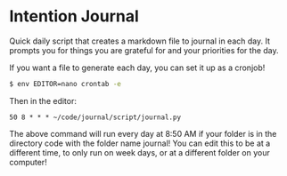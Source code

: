 # Intention Journal

Quick daily script that creates a markdown file to journal in each day. It prompts you for things you are grateful for and your priorities for the day.

If you want a file to generate each day, you can set it up as a cronjob!

```bash
$ env EDITOR=nano crontab -e
```

Then in the editor:

```
50 8 * * * ~/code/journal/script/journal.py
```

The above command will run every day at 8:50 AM if your folder is in the directory code with the folder name journal! You can edit this to be at a different time, to only run on week days, or at a different folder on your computer!

